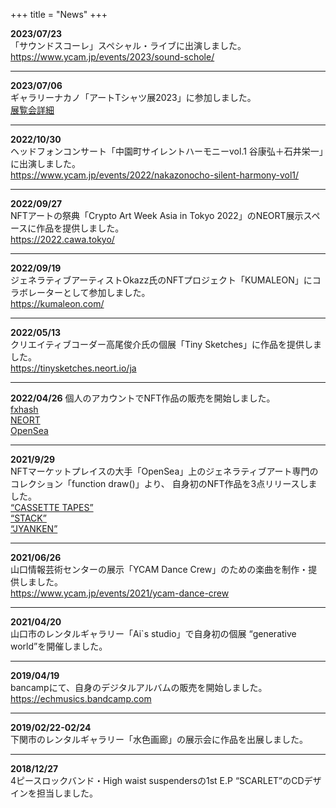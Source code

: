 +++
title = "News"
+++

**2023/07/23**  
「サウンドスコーレ」スペシャル・ライブに出演しました。  
https://www.ycam.jp/events/2023/sound-schole/  

***

**2023/07/06**  
ギャラリーナカノ「アートTシャツ展2023」に参加しました。  
[展覧会詳細](https://www.facebook.com/Gyararinakano/posts/pfbid02oKedkbzJBv4875pxoTPRxTC6gmRBsmm8ChxXjVqXJQJDaMasb7TaXb7dKuiP6LUTl)  

***

**2022/10/30**  
ヘッドフォンコンサート「中園町サイレントハーモニーvol.1 谷康弘＋石井栄一」に出演しました。  
https://www.ycam.jp/events/2022/nakazonocho-silent-harmony-vol1/  

***

**2022/09/27**  
NFTアートの祭典「Crypto Art Week Asia in Tokyo 2022」のNEORT展示スペースに作品を提供しました。  
https://2022.cawa.tokyo/  

***

**2022/09/19**  
ジェネラティブアーティストOkazz氏のNFTプロジェクト「KUMALEON」にコラボレーターとして参加しました。  
https://kumaleon.com/  

***

**2022/05/13**  
クリエイティブコーダー高尾俊介氏の個展「Tiny Sketches」に作品を提供しました。  
https://tinysketches.neort.io/ja  

***

**2022/04/26** 
個人のアカウントでNFT作品の販売を開始しました。  
[fxhash](https://www.fxhash.xyz/u/E.C.H)  
[NEORT](https://neort.io/@ech)  
[OpenSea](https://opensea.io/ECH-NFT)  

***

**2021/9/29**  
NFTマーケットプレイスの大手「OpenSea」上のジェネラティブアート専門のコレクション「function draw()」より、
自身初のNFT作品を3点リリースしました。  
[“CASSETTE TAPES”](https://opensea.io/assets/0xe8a6564540a7a79bccaac7b9b2c7925c6858ccea/23)  
[“STACK”](https://opensea.io/assets/0xe8a6564540a7a79bccaac7b9b2c7925c6858ccea/25)  
[“JYANKEN”](https://opensea.io/assets/0xe8a6564540a7a79bccaac7b9b2c7925c6858ccea/24)  

***

**2021/06/26**  
山口情報芸術センターの展示「YCAM Dance Crew」のための楽曲を制作・提供しました。  
https://www.ycam.jp/events/2021/ycam-dance-crew  

***

**2021/04/20**  
山口市のレンタルギャラリー「Ai`s studio」で自身初の個展 “generative world”を開催しました。  

***

**2019/04/19**  
bancampにて、自身のデジタルアルバムの販売を開始しました。  
https://echmusics.bandcamp.com  

***

**2019/02/22-02/24**  
下関市のレンタルギャラリー「水色画廊」の展示会に作品を出展しました。  

***

**2018/12/27**  
4ピースロックバンド・High waist suspendersの1st E.P “SCARLET”のCDデザインを担当しました。